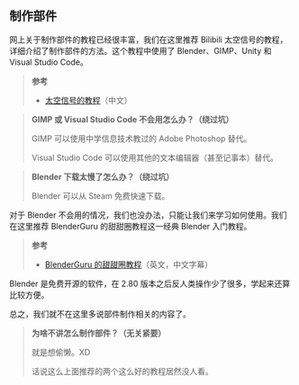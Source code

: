 ## 制作部件

网上关于制作部件的教程已经很丰富，我们在这里推荐 Bilibili 太空信号的教程，详细介绍了制作部件的方法。这个教程中使用了 Blender、GIMP、Unity 和 Visual Studio Code。

> **参考**
>
> - [太空信号的教程](https://space.bilibili.com/64923525/channel/detail?cid=62287)（中文）

> **GIMP 或 Visual Studio Code 不会用怎么办？（绕过坑）**
> 
> GIMP 可以使用中学信息技术教过的 Adobe Photoshop 替代。
> 
> Visual Studio Code 可以使用其他的文本编辑器（甚至记事本）替代。

> **Blender 下载太慢了怎么办？（绕过坑）**
> 
> Blender 可以从 Steam 免费快速下载。

对于 Blender 不会用的情况，我们也没办法，只能让我们来学习如何使用。我们在这里推荐 BlenderGuru 的甜甜圈教程这一经典 Blender 入门教程。

> **参考**
>
> - [BlenderGuru 的甜甜圈教程](https://space.bilibili.com/290114777/channel/detail?cid=116612)（英文，中文字幕）

Blender 是免费开源的软件，在 2.80 版本之后反人类操作少了很多，学起来还算比较方便。

总之，我们就不在这里多说部件制作相关的内容了。

> **为啥不讲怎么制作部件？（无关紧要）**
>
> 就是想偷懒。XD
> 
> 话说这么上面推荐的两个这么好的教程居然没人看。

